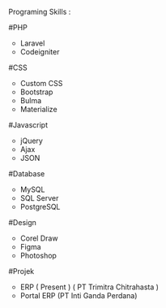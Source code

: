 <p>Programing Skills :</p>
<p>#PHP</p>
<ul style="list-style-type: circle;">
<li>Laravel</li>
<li style="text-align: justify;">Codeigniter &nbsp; &nbsp; &nbsp;</li>
</ul>
<p>#CSS</p>
<ul style="list-style-type: circle;">
<li>Custom CSS</li>
<li style="text-align: justify;">Bootstrap</li>
<li style="text-align: justify;">Bulma</li>
<li style="text-align: justify;">Materialize&nbsp;</li>
</ul>
<p>#Javascript</p>
<ul style="list-style-type: circle;">
<li>jQuery</li>
<li style="text-align: justify;">Ajax</li>
<li style="text-align: justify;">JSON</li>
</ul>
<p>#Database</p>
<ul style="list-style-type: circle;">
<li>MySQL</li>
<li style="text-align: justify;">SQL Server</li>
<li style="text-align: justify;">PostgreSQL</li>
</ul>
<p>#Design</p>
<ul style="list-style-type: circle;">
<li>Corel Draw</li>
<li style="text-align: justify;">Figma</li>
<li style="text-align: justify;">Photoshop</li>
</ul>
<p>#Projek</p>
<ul style="list-style-type: circle;">
<li>ERP ( Present ) ( PT Trimitra Chitrahasta )</li>
<li style="text-align: justify;">Portal ERP (PT Inti Ganda Perdana)</li>
</ul>

